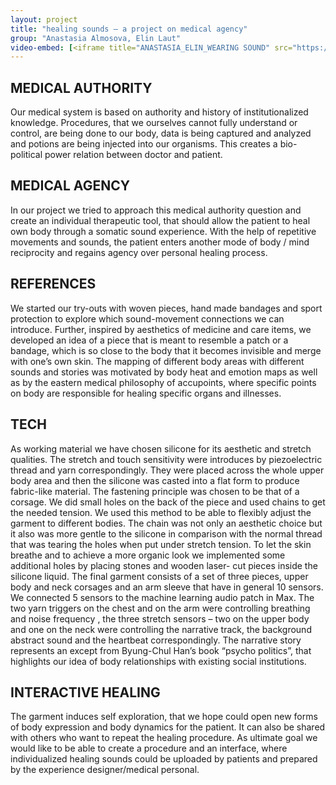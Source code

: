 ```yaml
---
layout: project
title: "healing sounds – a project on medical agency"
group: "Anastasia Almosova, Elin Laut"
video-embed: [<iframe title="ANASTASIA_ELIN_WEARING SOUND" src="https://stream.udk-berlin.de/videos/embed/1e11233c-413b-4548-9b9a-8cd10bdbf57c" allowfullscreen="" sandbox="allow-same-origin allow-scripts allow-popups" width="560" height="315" frameborder="0"></iframe>]
---
```



## MEDICAL AUTHORITY
Our medical system is based on authority and history of institutionalized knowledge. Procedures, that we ourselves cannot fully understand or control, are being done to our body, data is being captured and analyzed and potions are being injected into our organisms. This creates a bio- political power relation between doctor and patient.

## MEDICAL AGENCY
In our project we tried to approach this medical authority question and create an individual therapeutic tool, that should allow the patient to heal own body through a somatic sound experience. With the help of repetitive movements and sounds, the patient enters another mode of body / mind reciprocity and regains agency over personal healing process.

## REFERENCES
We started our try-outs with woven pieces, hand made bandages and sport protection to explore which sound-movement connections we can introduce. Further, inspired by aesthetics of medicine and care items, we developed an idea of a piece that is meant to resemble a patch or a bandage, which is so close to the body that it becomes invisible and merge with one’s own skin. The mapping of different body areas with different sounds and stories was motivated by body heat and emotion maps as well as by the eastern medical philosophy of accupoints, where specific points on body are responsible for healing specific organs and illnesses.

## TECH
As working material we have chosen silicone for its aesthetic and stretch qualities. The stretch and touch sensitivity were introduces by piezoelectric thread and yarn correspondingly. They were placed across the whole upper body area and then the silicone was casted into a flat form to produce fabric-like material. The fastening principle was chosen to be that of a corsage. We did small holes on the back of the piece and used chains to get the needed tension. We used this method to be able to flexibly adjust the garment to different bodies. The chain was not only an aesthetic choice but it also was more gentle to the silicone in comparison with the normal thread that was tearing the holes when put under stretch tension. To let the skin breathe and to achieve a more organic look we implemented some additional holes by placing stones and wooden laser- cut pieces inside the silicone liquid.
The final garment consists of a set of three pieces, upper body and neck corsages and an arm sleeve that have in general 10 sensors. We connected 5 sensors to the machine learning audio patch in Max. The two yarn triggers on the chest and on the arm were controlling breathing
and noise frequency , the three stretch sensors – two on the upper body and one on the neck were controlling the narrative track, the background abstract sound and the heartbeat correspondingly. The narrative story represents an except from Byung-Chul Han’s book “psycho politics”, that highlights our idea of body relationships with existing social institutions.

## INTERACTIVE HEALING
The garment induces self exploration, that we hope could open new forms of body expression and body dynamics for the patient. It can also be shared with others who want to repeat the healing procedure. As ultimate goal we would like to be able to create a procedure and an interface, where individualized healing sounds could be uploaded by patients and prepared by the experience designer/medical personal.